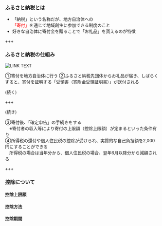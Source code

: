 ### ふるさと納税とは
- 「納税」という名称だが、地方自治体への<br>
<font color="red">「寄付」</font>を通じて地域創生に参加できる制度のこと
- 好きな自治体に寄付金を贈ることで「お礼品」を貰えるのが特徴

+++

### ふるさと納税の仕組み

![LINK TEXT](https://github.com/toyokatsu/myslide/edit/master/furusatonouzei/gaiyouzu.jpg "仕組")

①寄付を地方自治体に行う
②ふるさと納税先団体からお礼品が届き、しばらくすると、寄付を証明する「受領書（寄附金受領証明書）」が送付される

<P>(続く)

+++

(続き)<P>
③寄付後、「確定申告」の手続きをする<br>　※寄付者の収入等により寄付の上限額（控除上限額）が定まるといった条件有り<br>
④所得税の還付や個人住民税の控除が受けられ、実質的な自己負担額を2,000円にすることができる<br>　所得税の場合は当年分から、個人住民税の場合、翌年6月以降分から減額される

+++

### 控除について
#### 控除上限額
#### 控除方法
#### 控除期間

